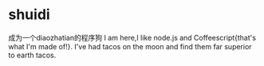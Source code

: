 # shuidi
成为一个diaozhatian的程序狗
I am here,I like node.js and Coffeescript{that's what I'm made of!}.
I've had tacos on the moon and find them far superior to earth tacos.
